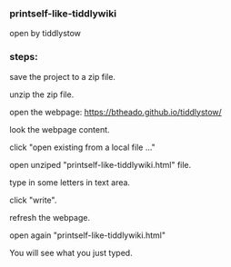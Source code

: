 ### printself-like-tiddlywiki

open by tiddlystow

### steps:

save the project to a zip file.

unzip the zip file.

open the webpage: https://btheado.github.io/tiddlystow/

look the webpage content.

click "open existing from a local file ..."

open unziped "printself-like-tiddlywiki.html" file.

type in some letters in text area.

click "write".

refresh the webpage.

open again "printself-like-tiddlywiki.html"

You will see what you just typed.

